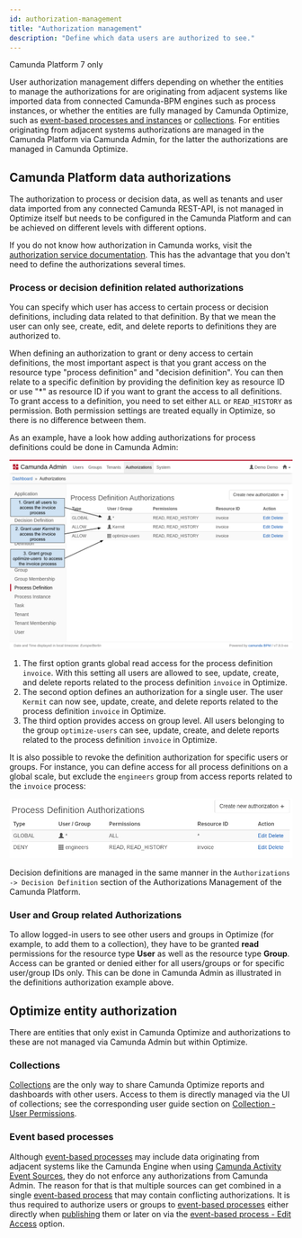```yaml
---
id: authorization-management
title: "Authorization management"
description: "Define which data users are authorized to see."
---
```


<span class="badge badge--platform">Camunda Platform 7 only</span>

User authorization management differs depending on whether the entities to manage the authorizations for are originating from adjacent systems like imported data from connected Camunda-BPM engines such as process instances, or whether the entities are fully managed by Camunda Optimize, such as [event-based processes and instances](../../../components/userguide/additional-features/event-based-processes.md) or [collections](../../../components/userguide/collections-dashboards-reports.md). For entities originating from adjacent systems authorizations are managed in the Camunda Platform via Camunda Admin, for the latter the authorizations are managed in Camunda Optimize.

## Camunda Platform data authorizations

The authorization to process or decision data, as well as tenants and user data imported from any connected Camunda REST-API, is not managed in Optimize itself but needs to be configured in the Camunda Platform and can be achieved on different levels with different options.

If you do not know how authorization in Camunda works, visit the [authorization service documentation](https://docs.camunda.org/manual/latest/user-guide/process-engine/authorization-service/). This has the advantage that you don't need to define the authorizations several times.

### Process or decision definition related authorizations

You can specify which user has access to certain process or decision definitions, including data related to that definition. By that we mean the user can only see, create, edit, and delete reports to definitions they are authorized to.

When defining an authorization to grant or deny access to certain definitions, the most important aspect is that you grant access on the resource type "process definition" and "decision definition". You can then relate to a specific definition by providing the definition key as resource ID or use "\*" as resource ID if you want to grant the access to all definitions. To grant access to a definition, you need to set either `ALL` or `READ_HISTORY` as permission. Both permission settings are treated equally in Optimize, so there is no difference between them.

As an example, have a look how adding authorizations for process definitions could be done in Camunda Admin:

![Grant Optimize Access in Admin](img/Admin-GrantDefinitionAuthorizations.png)

1. The first option grants global read access for the process definition `invoice`. With this setting all users are allowed to see, update, create, and delete reports related to the process definition `invoice` in Optimize.
2. The second option defines an authorization for a single user. The user `Kermit` can now see, update, create, and delete reports related to the process definition `invoice` in Optimize.
3. The third option provides access on group level. All users belonging to the group `optimize-users` can see, update, create, and delete reports related to the process definition `invoice` in Optimize.

It is also possible to revoke the definition authorization for specific users or groups. For instance, you can define access for all process definitions on a global scale, but exclude the `engineers` group from access reports related to the `invoice` process:

![Revoke Optimize Access for group 'engineers' in Admin](img/Admin-RevokeDefinitionAuthorization.png)

Decision definitions are managed in the same manner in the `Authorizations -> Decision Definition` section of the Authorizations Management of the Camunda Platform.

### User and Group related Authorizations

To allow logged-in users to see other users and groups in Optimize (for example, to add them to a collection), they have to be granted **read** permissions for the resource type **User** as well as the resource type **Group**. Access can be granted or denied either for all users/groups or for specific user/group IDs only. This can be done in Camunda Admin as illustrated in the definitions authorization example above.

## Optimize entity authorization

There are entities that only exist in Camunda Optimize and authorizations to these are not managed via Camunda Admin but within Optimize.

### Collections

[Collections](../../../components/userguide/collections-dashboards-reports.md) are the only way to share Camunda Optimize reports and dashboards with other users. Access to them is directly managed via the UI of collections; see the corresponding user guide section on [Collection - User Permissions](../../../components/userguide/collections-dashboards-reports.md#user-permissions).

### Event based processes

Although [event-based processes](../../../components/userguide/additional-features/event-based-processes.md) may include data originating from adjacent systems like the Camunda Engine when using [Camunda Activity Event Sources](../../../components/userguide/additional-features/event-based-processes.md#event-sources), they do not enforce any authorizations from Camunda Admin. The reason for that is that multiple sources can get combined in a single [event-based process](../../../components/userguide/additional-features/event-based-processes.md) that may contain conflicting authorizations. It is thus required to authorize users or groups to [event-based processes](../../../components/userguide/additional-features/event-based-processes.md) either directly when [publishing](../../../components/userguide/additional-features/event-based-processes.md#publishing-an-event-based-process) them or later on via the [event-based process - Edit Access](../../../components/userguide/additional-features/event-based-processes.md#event-based-process-list---edit-access) option.
